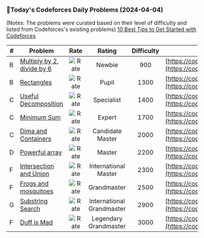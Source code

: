 ### 🌟Today's Codeforces Daily Problems (2024-04-04)
(Notes: The problems were curated based on their level of difficulty and listed from Codeforces's existing problems)
[10 Best Tips to Get Started with Codeforces](https://github.com/ika9810/Codeforces-Daily-Problems/blob/main/10%20Best%20Tips%20to%20Get%20Started%20with%20Codeforces.md)

| # | Problem | Rate| Rating | Difficulty | Contest |
|---| ----- | :--------: | :----------: | :----------: | ---------- |
|B|[Multiply by 2, divide by 6](https://codeforces.com/contest/1374/problem/B)|![Rate](https://img.shields.io/badge/Newbie-900-lightgrey)|Newbie|900|[https://codeforces.com/contest/1374](https://codeforces.com/contest/1374)|
|B|[Rectangles](https://codeforces.com/contest/844/problem/B)|![Rate](https://img.shields.io/badge/Pupil-1300-brightgreen)|Pupil|1300|[https://codeforces.com/contest/844](https://codeforces.com/contest/844)|
|C|[Useful Decomposition](https://codeforces.com/contest/981/problem/C)|![Rate](https://img.shields.io/badge/Specialist-1400-9cf)|Specialist|1400|[https://codeforces.com/contest/981](https://codeforces.com/contest/981)|
|C|[Minimum Sum](https://codeforces.com/contest/910/problem/C)|![Rate](https://img.shields.io/badge/Expert-1700-blue)|Expert|1700|[https://codeforces.com/contest/910](https://codeforces.com/contest/910)|
|C|[Dima and Containers](https://codeforces.com/contest/358/problem/C)|![Rate](https://img.shields.io/badge/Candidate%20Master-2000-blueviolet)|Candidate Master|2000|[https://codeforces.com/contest/358](https://codeforces.com/contest/358)|
|D|[Powerful array](https://codeforces.com/contest/86/problem/D)|![Rate](https://img.shields.io/badge/Master-2200-orange)|Master|2200|[https://codeforces.com/contest/86](https://codeforces.com/contest/86)|
|F|[Intersection and Union](https://codeforces.com/contest/1743/problem/F)|![Rate](https://img.shields.io/badge/International%20Master-2300-orange)|International Master|2300|[https://codeforces.com/contest/1743](https://codeforces.com/contest/1743)|
|F|[Frogs and mosquitoes](https://codeforces.com/contest/609/problem/F)|![Rate](https://img.shields.io/badge/Grandmaster-2500-red)|Grandmaster|2500|[https://codeforces.com/contest/609](https://codeforces.com/contest/609)|
|G|[Substring Search](https://codeforces.com/contest/1334/problem/G)|![Rate](https://img.shields.io/badge/International%20Grandmaster-2900-red)|International Grandmaster|2900|[https://codeforces.com/contest/1334](https://codeforces.com/contest/1334)|
|F|[Duff is Mad](https://codeforces.com/contest/587/problem/F)|![Rate](https://img.shields.io/badge/Legendary%20Grandmaster-3000-red)|Legendary Grandmaster|3000|[https://codeforces.com/contest/587](https://codeforces.com/contest/587)|
